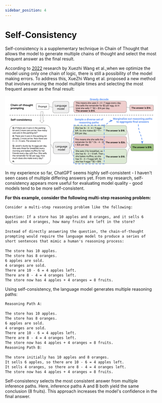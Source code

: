 ```yaml
---
sidebar_position: 4
---
```


# Self-Consistency

<head>
  <script defer="defer" src="https://embed.trydyno.com/embedder.js"></script>
  <link href="https://embed.trydyno.com/embedder.css" rel="stylesheet" />
</head>

Self-consistency is a supplementary technique in Chain of Thought that allows the model to generate multiple chains of thought and select the most frequent answer as the final result.

According to [2022](https://arxiv.org/pdf/2203.11171.pdf) research by Xuezhi Wang et al.,when we optimize the model using only one chain of logic, there is still a possibility of the model making errors. To address this, XueZhi Wang et al. proposed a new method that involves running the model multiple times and selecting the most frequent answer as the final result:

![SelfConsistency001.png](./assets/SelfConsistency001.png)

In my experience so far, ChatGPT seems highly self-consistent - I haven't seen cases of multiple differing answers yet. From my research, self-consistency appears more useful for evaluating model quality - good models tend to be more self-consistent.

**For this example, consider the following multi-step reasoning problem:**

```
Consider a multi-step reasoning problem like the following:

Question: If a store has 10 apples and 8 oranges, and it sells 6 apples and 4 oranges, how many fruits are left in the store?

Instead of directly answering the question, the chain-of-thought prompting would require the language model to produce a series of short sentences that mimic a human's reasoning process:

The store has 10 apples.
The store has 8 oranges.
6 apples are sold.
4 oranges are sold.
There are 10 - 6 = 4 apples left.
There are 8 - 4 = 4 oranges left.
The store now has 4 apples + 4 oranges = 8 fruits.

```

Using self-consistency, the language model generates multiple reasoning paths:

```
Reasoning Path A:

The store has 10 apples.
The store has 8 oranges.
6 apples are sold.
4 oranges are sold.
There are 10 - 6 = 4 apples left.
There are 8 - 4 = 4 oranges left.
The store now has 4 apples + 4 oranges = 8 fruits.
Reasoning Path B:

The store initially has 10 apples and 8 oranges.
It sells 6 apples, so there are 10 - 6 = 4 apples left.
It sells 4 oranges, so there are 8 - 4 = 4 oranges left.
The store now has 4 apples + 4 oranges = 8 fruits.
```

Self-consistency selects the most consistent answer from multiple inference paths. Here, inference paths A and B both yield the same conclusion (8 fruits). This approach increases the model's confidence in the final answer.
